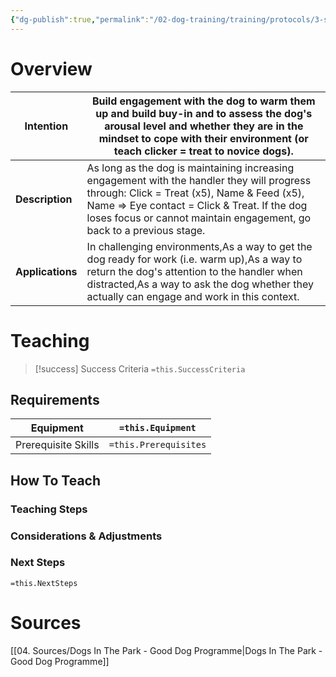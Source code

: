 ```yaml
---
{"dg-publish":true,"permalink":"/02-dog-training/training/protocols/3-sets-of-5/","tags":["DogTraining/Tactics"],"noteIcon":"","created":"2024-08-06T02:02:28.789-03:00","updated":"2024-08-06T02:09:21.737-03:00"}
---
```


# Overview
| Intention        | Build engagement with the dog to warm them up and build buy-in and to assess the dog's arousal level and whether they are in the mindset to cope with their environment (or teach clicker = treat to novice dogs).     |
| ---------------- | -------------------- |
| **Description**  | As long as the dog is maintaining increasing engagement with the handler they will progress through: Click = Treat (x5), Name & Feed (x5), Name => Eye contact = Click & Treat. If the dog loses focus or cannot maintain engagement, go back to a previous stage.  |
| **Applications** | In challenging environments,As a way to get the dog ready for work (i.e. warm up),As a way to return the dog's attention to the handler when distracted,As a way to ask the dog whether they actually can engage and work in this context. |

# Teaching
>[!success] Success Criteria
>`=this.SuccessCriteria`
## Requirements
| Equipment | `=this.Equipment` |
| --- | --- |
| Prerequisite Skills | `=this.Prerequisites` |
## How To Teach
### Teaching Steps


### Considerations & Adjustments


### Next Steps
`=this.NextSteps`

# Sources
[[04. Sources/Dogs In The Park - Good Dog Programme\|Dogs In The Park - Good Dog Programme]]